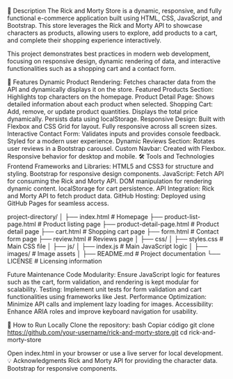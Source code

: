 

📜 Description
The Rick and Morty Store is a dynamic, responsive, and fully functional e-commerce application built using HTML, CSS, JavaScript, and Bootstrap. This store leverages the Rick and Morty API to showcase characters as products, allowing users to explore, add products to a cart, and complete their shopping experience interactively.

This project demonstrates best practices in modern web development, focusing on responsive design, dynamic rendering of data, and interactive functionalities such as a shopping cart and a contact form.

🌟 Features
Dynamic Product Rendering: Fetches character data from the API and dynamically displays it on the store.
Featured Products Section: Highlights top characters on the homepage.
Product Detail Page: Shows detailed information about each product when selected.
Shopping Cart:
Add, remove, or update product quantities.
Displays the total price dynamically.
Persists data using localStorage.
Responsive Design:
Built with Flexbox and CSS Grid for layout.
Fully responsive across all screen sizes.
Interactive Contact Form:
Validates inputs and provides console feedback.
Styled for a modern user experience.
Dynamic Reviews Section: Rotates user reviews in a Bootstrap carousel.
Custom Navbar:
Created with Flexbox.
Responsive behavior for desktop and mobile.
🛠️ Tools and Technologies
Frontend Frameworks and Libraries:
HTML5 and CSS3 for structure and styling.
Bootstrap for responsive design components.
JavaScript:
Fetch API for consuming the Rick and Morty API.
DOM manipulation for rendering dynamic content.
localStorage for cart persistence.
API Integration:
Rick and Morty API to fetch product data.
GitHub Hosting:
Deployed using GitHub Pages for seamless access.


project-directory/
│
├── index.html                # Homepage
├── product-list-page.html    # Product listing page
├── product-detail-page.html  # Product detail page
├── cart.html                 # Shopping cart page
├── form.html                 # Contact form page
├── review.html               # Reviews page
│
├── css/
│   ├── styles.css            # Main CSS file
│
├── js/
│   ├── index.js              # Main JavaScript logic
│
├── images/                   # Image assets
│
├── README.md                 # Project documentation
└── LICENSE                   # Licensing information



 Future Maintenance
Code Modularity:
Ensure JavaScript logic for features such as the cart, form validation, and rendering is kept modular for scalability.
Testing:
Implement unit tests for form validation and cart functionalities using frameworks like Jest.
Performance Optimization:
Minimize API calls and implement lazy loading for images.
Accessibility:
Enhance ARIA roles and improve keyboard navigation for usability.

🚀 How to Run Locally
Clone the repository:
bash
Copiar código
git clone https://github.com/your-username/rick-and-morty-store.git
cd rick-and-morty-store

Open index.html in your browser or use a live server for local development.
💡 Acknowledgments
Rick and Morty API for providing the character data.
Bootstrap for responsive components.